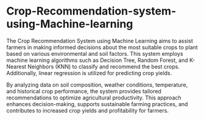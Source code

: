 # Crop-Recommendation-system-using-Machine-learning

The Crop Recommendation System using Machine Learning aims to assist farmers in making informed decisions about the most suitable crops to plant based on various environmental and soil factors. This system employs machine learning algorithms such as Decision Tree, Random Forest, and K-Nearest Neighbors (KNN) to classify and recommend the best crops. Additionally, linear regression is utilized for predicting crop yields. 

By analyzing data on soil composition, weather conditions, temperature, and historical crop performance, the system provides tailored recommendations to optimize agricultural productivity. This approach enhances decision-making, supports sustainable farming practices, and contributes to increased crop yields and profitability for farmers.






